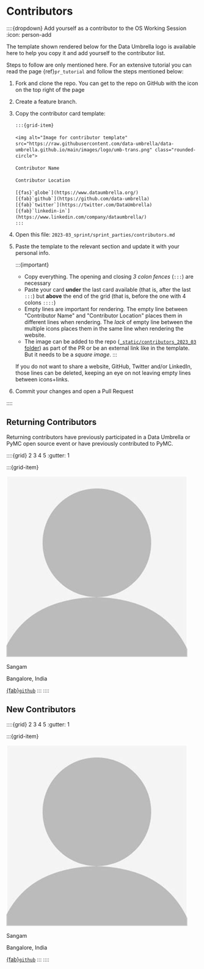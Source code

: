 # Contributors

::::{dropdown} Add yourself as a contributor to the OS Working Session
:icon: person-add

The template shown rendered below for the Data Umbrella logo is available here
to help you copy it and add yourself to the contributor list.

Steps to follow are only mentioned here. For an extensive tutorial you can
read the page {ref}`pr_tutorial` and follow the steps mentioned below:

1. Fork and clone the repo. You can get to the repo on GitHub with the icon on the top right of the page
1. Create a feature branch.
1. Copy the contributor card template:

    ```
    :::{grid-item}

    <img alt="Image for contributor template" src="https://raw.githubusercontent.com/data-umbrella/data-umbrella.github.io/main/images/logo/umb-trans.png" class="rounded-circle">

    Contributor Name

    Contributor Location

    [{fas}`globe`](https://www.dataumbrella.org/)
    [{fab}`github`](https://github.com/data-umbrella)
    [{fab}`twitter`](https://twitter.com/DataUmbrella)
    [{fab}`linkedin-in`](https://www.linkedin.com/company/dataumbrella/)
    :::
    ```

1. Open this file: `2023-03_sprint/sprint_parties/contributors.md`
1. Paste the template to the relevant section and update it with your personal info.

    :::{important}
    * Copy everything. The opening and closing _3 colon fences_ (`:::`) are necessary
    * Paste your card **under** the last card available (that is, after the last `:::`)
      but **above** the end of the grid (that is, before the one with 4 colons `::::`)
    * Empty lines are important for rendering. The empty line between "Contributor Name"
      and "Contributor Location" places them in different lines when rendering.
      The _lack_ of empty line between the multiple icons places them in the same
      line when rendering the website.
    * The image can be added to the repo ([`_static/contributors_2023_03` folder](https://github.com/pymc-devs/pymc-data-umbrella/tree/main/_static/contributors_2023_03))
      as part of the PR or be an external link like in the template.
      But it needs to be a _square image_.
    :::

    If you do not want to share a website, GitHub, Twitter and/or LinkedIn,
    those lines can be deleted, keeping an eye on not leaving empty lines between icons+links.

1. Commit your changes and open a Pull Request

::::

## Returning Contributors
Returning contributors have previously participated in a Data Umbrella or PyMC open source event or have previously contributed to PyMC.

::::{grid} 2 3 4 5
:gutter: 1

:::{grid-item}

<img alt="Image for contributor template" src="../../_static/contributors/blank_person.jpg" class="rounded-circle">

Sangam

Bangalore, India

[{fab}`github`](https://github.com/SangamSwadiK)
:::
::::

## New Contributors

::::{grid} 2 3 4 5
:gutter: 1

:::{grid-item}

<img alt="Image for contributor template" src="../../_static/contributors/blank_person.jpg" class="rounded-circle">

Sangam

Bangalore, India

[{fab}`github`](https://github.com/SangamSwadiK)
:::
::::
